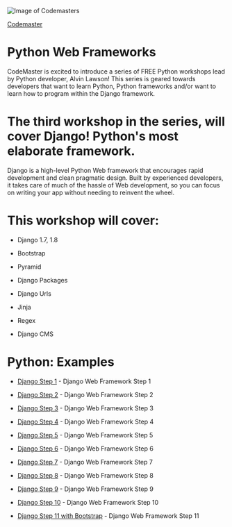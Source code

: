 ![Image of Codemasters](http://www.codemaster.nyc/uploads/4/8/4/6/48467487/1425663631.png)

[Codemaster]

# Python Web Frameworks

CodeMaster is excited to introduce a series of FREE Python workshops lead by Python developer, Alvin Lawson! This series is geared towards developers that want to learn Python, Python frameworks and/or want to learn how to program within the Django framework. 

# The third workshop in the series, will cover Django! Python's most elaborate framework. 

Django is a high-level Python Web framework that encourages rapid development and clean pragmatic design. Built by experienced developers, it takes care of much of the hassle of Web development, so you can focus on writing your app without needing to reinvent the wheel. 

# This workshop will cover:

* Django 1.7, 1.8

* Bootstrap

* Pyramid

* Django Packages

* Django Urls

* Jinja

* Regex

* Django CMS

# Python: Examples

* [Django Step 1] - Django Web Framework Step 1

* [Django Step 2] - Django Web Framework Step 2

* [Django Step 3] - Django Web Framework Step 3

* [Django Step 4] - Django Web Framework Step 4

* [Django Step 5] - Django Web Framework Step 5

* [Django Step 6] - Django Web Framework Step 6

* [Django Step 7] - Django Web Framework Step 7

* [Django Step 8] - Django Web Framework Step 8

* [Django Step 9] - Django Web Framework Step 9

* [Django Step 10] - Django Web Framework Step 10

* [Django Step 11 with Bootstrap] - Django Web Framework Step 11

[Codemaster]:http://www.codemaster.nyc/

[Django Step 1]:https://github.com/al11588/PythonWorkshopDay3/tree/master/example1

[Django Step 2]:https://github.com/al11588/PythonWorkshopDay3/tree/master/example2

[Django Step 3]:https://github.com/al11588/PythonWorkshopDay3/tree/master/example3
[Django Step 4]:https://github.com/al11588/PythonWorkshopDay3/tree/master/example4
[Django Step 5]:https://github.com/al11588/PythonWorkshopDay3/tree/master/example5
[Django Step 6]:https://github.com/al11588/PythonWorkshopDay3/tree/master/example6
[Django Step 7]:https://github.com/al11588/PythonWorkshopDay3/tree/master/example7
[Django Step 8]:https://github.com/al11588/PythonWorkshopDay3/tree/master/example8

[Django Step 9]:https://github.com/al11588/PythonWorkshopDay3/tree/master/example9

[Django Step 10]:https://github.com/al11588/PythonWorkshopDay3/tree/master/example10

[Django Step 11 with Bootstrap]:https://github.com/al11588/PythonWorkshopDay3/tree/master/example11
